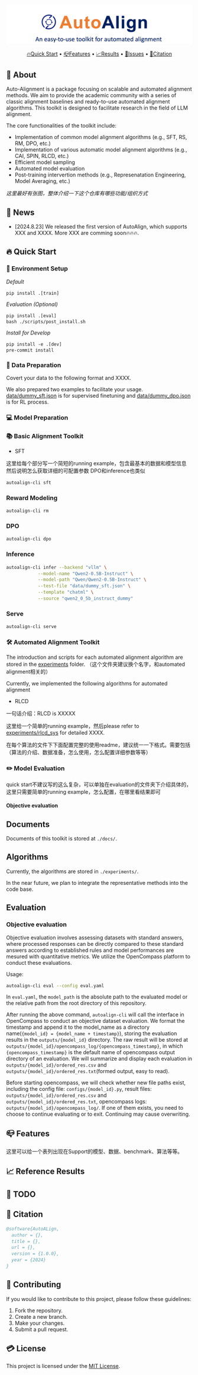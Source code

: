![logo](/assets/auto_logo.png)

<p align="center">
    <a href="#-quick-start">🔥Quick Start</a> •
    <a href="#-features">📪Features</a> •
    <a href="#-reference-results">📈Results</a> •
    <a href="#-issues">🐛Issues</a> •
    <a href="#-citation">📜Citation</a>
</p>

## 📣 About

Auto-Alignment is a package focusing on scalable and automated alignment methods. We aim to provide the academic community with a series of classic alignment baselines and ready-to-use automated alignment algorithms. This toolkit is designed to facilitate research in the field of LLM alignment.

The core functionalities of the toolkit include:

- Implementation of common model alignment algorithms (e.g., SFT, RS, RM, DPO, etc.)
- Implementation of various automatic model alignment algorithms (e.g., CAI, SPIN, RLCD, etc.)
- Efficient model sampling
- Automated model evaluation
- Post-training intervertion methods (e.g., Represenatation Engineering, Model Averaging, etc.)

*这里最好有张图，整体介绍一下这个仓库有哪些功能/组织方式*

## 🚀 News

* [2024.8.23] We released the first version of AutoAlign, which supports XXX and XXXX. More XXX are comming soon🔥🔥🔥.

## 🔥 Quick Start

### 🔨 Environment Setup

*Default*

```
pip install .[train]
```

*Evaluation (Optional)*

```
pip install .[eval]
bash ./scripts/post_install.sh
```

*Install for Develop*

```
pip install -e .[dev]
pre-commit install
```

### 📂 Data Preparation

Covert your data to the following format and XXXX.

We also prepared two examples to facilitate your usage. [data/dummy_sft.json](data/dummy_sft.json) is for supervised finetuning and [data/dummy_dpo.json](data/dummy_dpo.json) is for RL process.
<!-- Currently, we use the format in ```data/dummy_sft.json``` for supervised finetuning and the format in ```data/dummy_dpo.json``` for RL process. -->

### 💻 Model Preparation

### 📚 Basic Alignment Toolkit

* SFT

这里给每个部分写一个简短的running example，包含最基本的数据和模型信息
然后说明怎么获取详细的可配置参数
DPO和inference也类似

``` bash
autoalign-cli sft
```

### Reward Modeling

```bash
autoalign-cli rm
```

### DPO

```bash
autoalign-cli dpo
```

### Inference

```bash
autoalign-cli infer --backend "vllm" \
            --model-name "Qwen2-0.5B-Instruct" \
            --model-path "Qwen/Qwen2-0.5B-Instruct" \
            --test-file "data/dummy_sft.json" \
            --template "chatml" \
            --source "qwen2_0_5b_instruct_dummy"
```

### Serve

```bash
autoalign-cli serve
```

### 🛠 Automated Alignment Toolkit

The introduction and scripts for each automated alignment algorithm are stored in the [experiments](experiments) folder. （这个文件夹建议换个名字，和automated alignment相关的）

Currently, we implemented the following algorithms for automated alignment

* RLCD

一句话介绍：RLCD is XXXXX

这里给一个简单的running example，然后please refer to [experiments/rlcd_sys](experiments/rlcd_sys) for detailed XXXX.

在每个算法的文件下下面配置完整的使用readme，建议统一一下格式。需要包括（算法的介绍、数据准备，怎么使用，怎么配置详细参数等等）

### ✏️ Model Evaluation

quick start不建议写的这么复杂，可以单独在evaluation的文件夹下介绍具体的，这里只需要简单的running example，怎么配置，在哪里看结果即可

#### Objective evaluation

## Documents

Documents of this toolkit is stored at ```./docs/```.

## Algorithms

Currently, the algorithms are stored in ```./experiments/```.

In the near future, we plan to integrate the representative methods into the code base.

## Evaluation
### Objective evaluation

Objective evaluation involves assessing datasets with standard answers, where processed responses can be directly compared to these standard answers according to established rules and model performances are mesured with quantitative metrics. We utilize the OpenCompass platform to conduct these evaluations.

Usage:
``` bash
autoalign-cli eval --config eval.yaml
```
In `eval.yaml`, the `model_path` is the absolute path to the evaluated model or the relative path from the root directory of this repository.

After running the above command, `autoalign-cli` will call the interface in OpenCompass to conduct an objective dataset evaluation. We format the timestamp and append it to the model_name as a directory name(`{model_id} = {model_name + timestamp}`), storing the evaluation results in the `outputs/{model_id}` directory. The raw result will be stored at `outputs/{model_id}/opencompass_log/{opencompass_timestamp}`, in which `{opencompass_timestamp}` is the default name of opencompass output directory of an evaluation. We will summarize and display each evaluation in `outputs/{model_id}/ordered_res.csv` and `outputs/{model_id}/ordered_res.txt`(formed output, easy to read).

Before starting opencompass, we will check whether new file paths exist, including the config file: `configs/{model_id}.py`, result files: `outputs/{model_id}/ordered_res.csv` and  `outputs/{model_id}/ordered_res.txt`, opencompass logs: `outputs/{model_id}/opencompass_log/`. If one of them exists, you need to choose to continue evaluating or to exit. Continuing may cause overwriting.

## 📪 Features

这里可以给一个表列出现在Support的模型、数据、benchmark、算法等等。

## 📈 Reference Results

## 📅 TODO

## 📜 Citation

```bibtex
@software{AutoALign,
  author = {},
  title = {},
  url = {},
  version = {1.0.0},
  year = {2024}
}
```

## 🤝 Contributing

If you would like to contribute to this project, please follow these guidelines:

1. Fork the repository.
2. Create a new branch.
3. Make your changes.
4. Submit a pull request.

## 💳 License

This project is licensed under the [MIT License](LICENSE).
